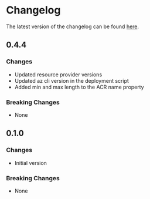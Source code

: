 # Changelog

The latest version of the changelog can be found [here](https://github.com/Azure/bicep-registry-modules/blob/main/avm/ptn/deployment-script/import-image-to-acr/CHANGELOG.md).

## 0.4.4

### Changes

- Updated resource provider versions
- Updated az cli version in the deployment script
- Added min and max length to the ACR name property

### Breaking Changes

- None

## 0.1.0

### Changes

- Initial version

### Breaking Changes

- None
